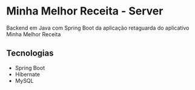 # Minha Melhor Receita - Server
Backend em Java com Spring Boot da aplicação retaguarda do aplicativo Minha Melhor Receita

## Tecnologias
* Spring Boot
* Hibernate
* MySQL
